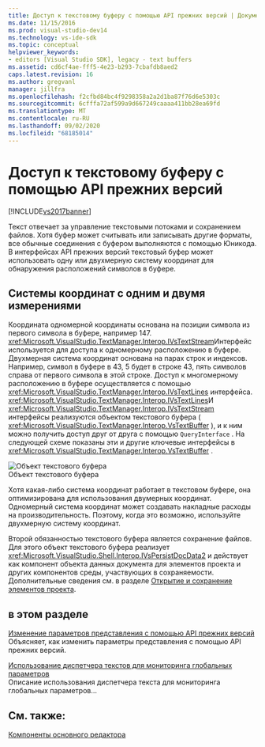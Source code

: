 ```yaml
---
title: Доступ к текстовому буферу с помощью API прежних версий | Документация Майкрософт
ms.date: 11/15/2016
ms.prod: visual-studio-dev14
ms.technology: vs-ide-sdk
ms.topic: conceptual
helpviewer_keywords:
- editors [Visual Studio SDK], legacy - text buffers
ms.assetid: cd6cf4ae-fff5-4e23-b293-7cbafdb8aed2
caps.latest.revision: 16
ms.author: gregvanl
manager: jillfra
ms.openlocfilehash: f2cfbd84bc4f9298358a2a2d1ba87f76d6e5303c
ms.sourcegitcommit: 6cfffa72af599a9d667249caaaa411bb28ea69fd
ms.translationtype: MT
ms.contentlocale: ru-RU
ms.lasthandoff: 09/02/2020
ms.locfileid: "68185014"
---
```

# <a name="accessing-the-text-buffer-by-using-the-legacy-api"></a>Доступ к текстовому буферу с помощью API прежних версий
[!INCLUDE[vs2017banner](../includes/vs2017banner.md)]

Текст отвечает за управление текстовыми потоками и сохранением файлов. Хотя буфер может считывать или записывать другие форматы, все обычные соединения с буфером выполняются с помощью Юникода. В интерфейсах API прежних версий текстовый буфер может использовать одну или двухмерную систему координат для обнаружения расположений символов в буфере.  
  
## <a name="one--and-two-dimension-coordinate-systems"></a>Системы координат с одним и двумя измерениями  
 Координата одномерной координаты основана на позиции символа из первого символа в буфере, например 147. <xref:Microsoft.VisualStudio.TextManager.Interop.IVsTextStream>Интерфейс используется для доступа к одномерному расположению в буфере. Двухмерная система координат основана на парах строк и индексов. Например, символ в буфере в 43, 5 будет в строке 43, пять символов справа от первого символа в этой строке. Доступ к многомерному расположению в буфере осуществляется с помощью <xref:Microsoft.VisualStudio.TextManager.Interop.IVsTextLines> интерфейса. <xref:Microsoft.VisualStudio.TextManager.Interop.IVsTextLines>И <xref:Microsoft.VisualStudio.TextManager.Interop.IVsTextStream> интерфейсы реализуются объектом текстового буфера ( <xref:Microsoft.VisualStudio.TextManager.Interop.VsTextBuffer> ), и к ним можно получить доступ друг от друга с помощью `QueryInterface` . На следующей схеме показаны эти и другие ключевые интерфейсы в <xref:Microsoft.VisualStudio.TextManager.Interop.VsTextBuffer> .  
  
 ![Объект текстового буфера](../extensibility/media/vstextbuffer.gif "встекстбуффер")  
Объект текстового буфера  
  
 Хотя какая-либо система координат работает в текстовом буфере, она оптимизирована для использования двумерных координат. Одномерный система координат может создавать накладные расходы на производительность. Поэтому, когда это возможно, используйте двухмерную систему координат.  
  
 Второй обязанностью текстового буфера является сохранение файлов. Для этого объект текстового буфера реализует <xref:Microsoft.VisualStudio.Shell.Interop.IVsPersistDocData2> и действует как компонент объекта данных документа для элементов проекта и других компонентов среды, участвующих в сохраняемости. Дополнительные сведения см. в разделе [Открытие и сохранение элементов проекта](../extensibility/internals/opening-and-saving-project-items.md).  
  
## <a name="in-this-section"></a>в этом разделе  
 [Изменение параметров представления с помощью API прежних версий](../extensibility/changing-view-settings-by-using-the-legacy-api.md)  
 Объясняет, как изменить параметры представления с помощью API прежних версий.  
  
 [Использование диспетчера текстов для мониторинга глобальных параметров](../extensibility/using-the-text-manager-to-monitor-global-settings.md)  
 Описание использования диспетчера текста для мониторинга глобальных параметров...  
  
## <a name="see-also"></a>См. также:  
 [Компоненты основного редактора](../extensibility/inside-the-core-editor.md)
